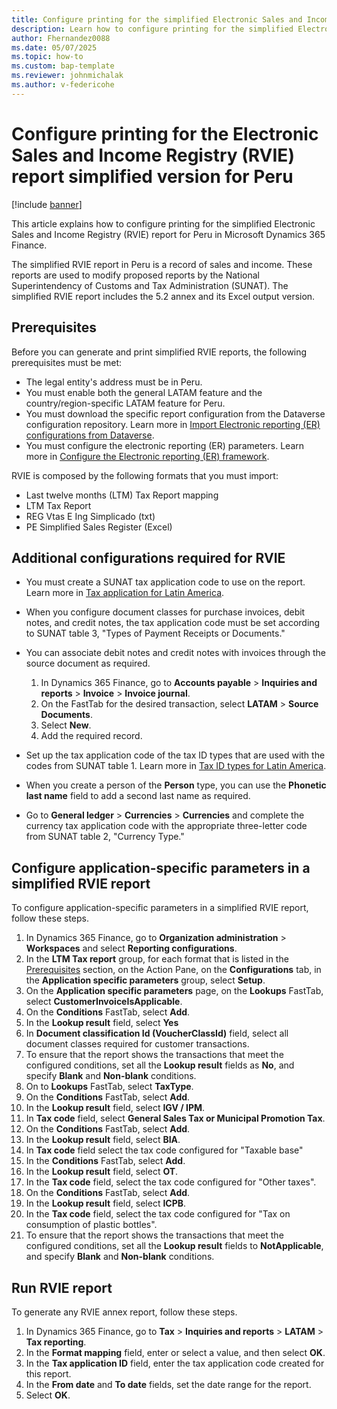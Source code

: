 ```yaml
---
title: Configure printing for the simplified Electronic Sales and Income Registry (RVIE) report for Peru
description: Learn how to configure printing for the simplified Electronic Sales and Income Registry (RVIE) report for Peru in Microsoft Dynamics 365 Finance.
author: Fhernandez0088
ms.date: 05/07/2025
ms.topic: how-to
ms.custom: bap-template
ms.reviewer: johnmichalak
ms.author: v-federicohe
---
```

# Configure printing for the Electronic Sales and Income Registry (RVIE) report simplified version for Peru

[!include [banner](../../includes/banner.md)]

This article explains how to configure printing for the simplified Electronic Sales and Income Registry (RVIE) report for Peru in Microsoft Dynamics 365 Finance.

The simplified RVIE report in Peru is a record of sales and income. These reports are used to modify proposed reports by the National Superintendency of Customs and Tax Administration (SUNAT). The simplified RVIE report includes the 5.2 annex and its Excel output version.

## Prerequisites

Before you can generate and print simplified RVIE reports, the following prerequisites must be met:
- The legal entity's address must be in Peru.
- You must enable both the general LATAM feature and the country/region-specific LATAM feature for Peru.
- You must download the specific report configuration from the Dataverse configuration repository. Learn more in [Import Electronic reporting (ER) configurations from Dataverse](/dynamics365/finance/localizations/global/workspace/gsw-import-er-config-dataverse).
- You must configure the electronic reporting (ER) parameters. Learn more in [Configure the Electronic reporting (ER) framework](../../../fin-ops-core/dev-itpro/analytics/electronic-reporting-er-configure-parameters.md).

RVIE is composed by the following formats that you must import:
- Last twelve months (LTM) Tax Report mapping
- LTM Tax Report
- REG Vtas E Ing Simplicado (txt)
- PE Simplified Sales Register (Excel)

## Additional configurations required for RVIE

- You must create a SUNAT tax application code to use on the report. Learn more in [Tax application for Latin America](../ltm-core-tax-application.md).
- When you configure document classes for purchase invoices, debit notes, and credit notes, the tax application code must be set according to SUNAT table 3, "Types of Payment Receipts or Documents."
- You can associate debit notes and credit notes with invoices through the source document as required.

    1. In Dynamics 365 Finance, go to **Accounts payable** > **Inquiries and reports** > **Invoice** > **Invoice journal**.
    1. On the FastTab for the desired transaction, select **LATAM** \> **Source Documents**.
    1. Select **New**.
    1. Add the required record.

- Set up the tax application code of the tax ID types that are used with the codes from SUNAT table 1. Learn more in [Tax ID types for Latin America](/dynamics365/finance/localizations/iberoamerica/ltm-core-tax-id-type).
- When you create a person of the **Person** type, you can use the **Phonetic last name** field to add a second last name as required.
- Go to **General ledger** > **Currencies** > **Currencies** and complete the currency tax application code with the appropriate three-letter code from SUNAT table 2, "Currency Type."

## Configure application-specific parameters in a simplified RVIE report

To configure application-specific parameters in a simplified RVIE report, follow these steps.

1. In Dynamics 365 Finance, go to **Organization administration** > **Workspaces** and select **Reporting configurations**.
1. In the **LTM Tax report** group, for each format that is listed in the [Prerequisites](#prerequisites) section, on the Action Pane, on the **Configurations** tab, in the **Application specific parameters** group, select **Setup**.
1. On the **Application specific parameters** page, on the **Lookups** FastTab, select **CustomerInvoiceIsApplicable**.
1. On the **Conditions** FastTab, select **Add**.
1. In the **Lookup result** field, select **Yes**
1. In **Document classification Id (VoucherClassId)** field, select all document classes required for customer transactions.
1. To ensure that the report shows the transactions that meet the configured conditions, set all the **Lookup result** fields as **No**, and specify **Blank** and **Non-blank** conditions.
1. On to **Lookups** FastTab, select **TaxType**.
1. On the **Conditions** FastTab, select **Add**.
1. In the **Lookup result** field, select **IGV / IPM**.
1. In **Tax code** field, select **General Sales Tax or Municipal Promotion Tax**.
1. On the **Conditions** FastTab, select **Add**.
1. In the **Lookup result** field, select **BIA**.
1. In **Tax code** field select the tax code configured for "Taxable base"
1. In the **Conditions** FastTab, select **Add**.
1. In the **Lookup result** field, select **OT**.
1. In the **Tax code** field, select the tax code configured for "Other taxes".
1. On the **Conditions** FastTab, select **Add**.
1. In the **Lookup result** field, select **ICPB**.
1. In the **Tax code** field, select the tax code configured for "Tax on consumption of plastic bottles".
1. To ensure that the report shows the transactions that meet the configured conditions, set all the **Lookup result** fields to **NotApplicable**, and specify **Blank** and **Non-blank** conditions.

## Run RVIE report

To generate any RVIE annex report, follow these steps.

1. In Dynamics 365 Finance, go to **Tax** > **Inquiries and reports** > **LATAM** > **Tax reporting**.
1. In the **Format mapping** field, enter or select a value, and then select **OK**.
1. In the **Tax application ID** field, enter the tax application code created for this report.
1. In the **From date** and **To date** fields, set the date range for the report.
1. Select **OK**.
